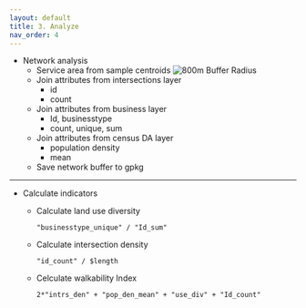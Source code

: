 ```yaml
---
layout: default
title: 3. Analyze
nav_order: 4
---
```


- Network analysis
  * Service area from sample centroids
  ![800m Buffer Radius](https://github.com/ubc-library-rc/qgis-walkability/blob/master/images/map_buffers.png?raw=true)
  * Join attributes from intersections layer
    * id
    * count
  * Join attributes from business layer
    * Id, businesstype
    * count, unique, sum
  * Join attributes from census DA layer
      * population density
      * mean
  * Save network buffer to gpkg
***
- Calculate indicators

  * Calculate land use diversity
    ```
    "businesstype_unique" / "Id_sum"
    ```
  * Calculate intersection density
    ```
    "id_count" / $length
    ```
  * Celculate walkability Index
    ```
    2*"intrs_den" + "pop_den_mean" + "use_div" + "Id_count"
    ```
